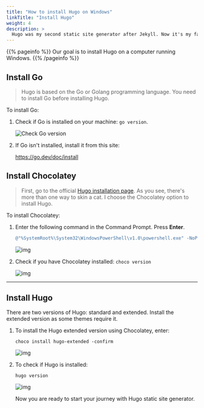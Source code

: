 ```yaml
---
title: "How to install Hugo on Windows"
linkTitle: "Install Hugo"
weight: 4
description: >
  Hugo was my second static site generator after Jekyll. Now it's my favorite SSG. It has many nice features but its strongest advantage is the build time—the fastest among all other SSGs. In this article I will show you how to install Hugo on your Windows computer.
---
```


{{% pageinfo %}}
Our goal is to install Hugo on a computer running Windows.
{{% /pageinfo %}}

## Install Go

> Hugo is based on the Go or Golang programming language. You need to install Go before installing Hugo.

To install Go:

1. Check if Go is installed on your machine: `go version`.

    ![Check Go version](/docs/img/go-version.png)

1. If Go isn't installed, install it from this site:

    https://go.dev/doc/install

## Install Chocolatey

> First, go to the official [Hugo installation page](https://gohugo.io/getting-started/installing/). As you see, there's more than one way to skin a cat. I choose the Chocolatey option to install Hugo.

To install Chocolatey:

1. Enter the following command in the Command Prompt. Press **Enter**.

    ```powershell
    @"%SystemRoot%\System32\WindowsPowerShell\v1.0\powershell.exe" -NoProfile -InputFormat None -ExecutionPolicy Bypass -Command " [System.Net.ServicePointManager]::SecurityProtocol = 3072; iex ((New-Object System.Net.WebClient).DownloadString('https://chocolatey.org/install.ps1'))" && SET "PATH=%PATH%;%ALLUSERSPROFILE%\chocolatey\bin"
    ```

    ![img](/docs/img/choco-install.png)

2. Check if you have Chocolatey installed: `choco version`

    ![img](/docs/img/choco-version.png)

---

## Install Hugo

There are two versions of Hugo: standard and extended. Install the extended version as some themes require it.

1. To install the Hugo extended version using Chocolatey, enter:

    `choco install hugo-extended -confirm`

    ![img](/docs/img/hugo-install.png)

2. To check if Hugo is installed:

    `hugo version`

    ![img](/docs/img/hugo-version-extended.png)

    Now you are ready to start your journey with Hugo static site generator.